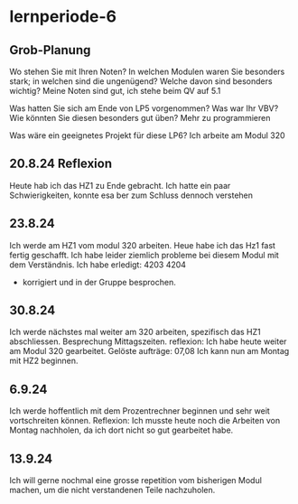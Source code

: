 # lernperiode-6
## Grob-Planung
Wo stehen Sie mit Ihren Noten? In welchen Modulen waren Sie besonders stark; in welchen sind die ungenügend? Welche davon sind besonders wichtig?
Meine Noten sind gut, ich stehe beim QV auf 5.1


Was hatten Sie sich am Ende von LP5 vorgenommen? Was war Ihr VBV? Wie könnten Sie diesen besonders gut üben?
Mehr zu programmieren

Was wäre ein geeignetes Projekt für diese LP6?
Ich arbeite am Modul 320

## 20.8.24 Reflexion
Heute hab ich das HZ1 zu Ende gebracht. Ich hatte ein paar Schwierigkeiten, konnte esa ber zum Schluss dennoch verstehen

## 23.8.24
Ich werde am HZ1 vom modul 320 arbeiten.
Heue habe ich das Hz1 fast fertig geschafft. Ich habe leider ziemlich probleme bei diesem Modul mit dem Verständnis.
Ich habe erledigt:
4203
4204
+ korrigiert und in der Gruppe besprochen.
## 30.8.24
Ich werde nächstes mal weiter am 320 arbeiten, spezifisch das HZ1 abschliessen. Besprechung Mittagszeiten.
reflexion:
Ich habe heute weiter am Modul 320 gearbeitet. Gelöste aufträge:
07,08
Ich kann nun am Montag mit HZ2 beginnen.
## 6.9.24
Ich werde hoffentlich mit dem Prozentrechner beginnen und sehr weit vortschreiten können.
Reflexion:
Ich musste heute noch die Arbeiten von Montag nachholen, da ich dort nicht so gut gearbeitet habe. 
## 13.9.24
Ich will gerne nochmal eine grosse repetition vom bisherigen Modul machen, um die nicht verstandenen Teile nachzuholen.





